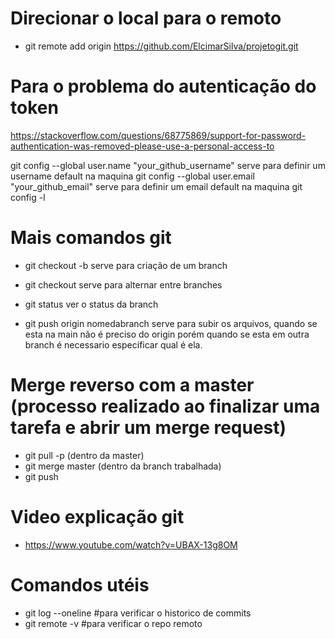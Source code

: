 
# Direcionar o local para o remoto 
- git remote add origin https://github.com/ElcimarSilva/projetogit.git

# Para o problema do autenticação do token
https://stackoverflow.com/questions/68775869/support-for-password-authentication-was-removed-please-use-a-personal-access-to

git config --global user.name "your_github_username"  serve para definir um username default na maquina
git config --global user.email "your_github_email" serve para definir um email default na maquina
git config -l 

#  Mais comandos git
- git checkout -b  serve para criação de um branch
- git checkout serve para alternar entre branches

- git status ver o status da branch

- git push origin nomedabranch serve para subir os arquivos, quando se esta na main não é preciso do origin porém quando se esta em outra branch é necessario especificar qual é ela.

# Merge reverso com a master (processo realizado ao finalizar uma tarefa e abrir um merge request)
- git pull -p (dentro da master)
- git merge master (dentro da branch trabalhada)
- git push

# Video explicação git 
- https://www.youtube.com/watch?v=UBAX-13g8OM

# Comandos utéis
- git log --oneline #para verificar o historico de commits
- git remote -v #para verificar o repo remoto
